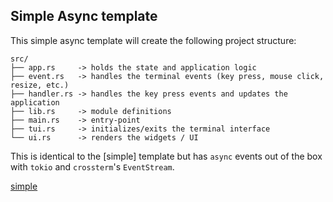 ## Simple Async template

This simple async template will create the following project structure:

```text
src/
├── app.rs     -> holds the state and application logic
├── event.rs   -> handles the terminal events (key press, mouse click, resize, etc.)
├── handler.rs -> handles the key press events and updates the application
├── lib.rs     -> module definitions
├── main.rs    -> entry-point
├── tui.rs     -> initializes/exits the terminal interface
└── ui.rs      -> renders the widgets / UI
```

This is identical to the [simple] template but has `async` events out of the box with `tokio` and
`crossterm`'s `EventStream`.

[simple](../simple/)
